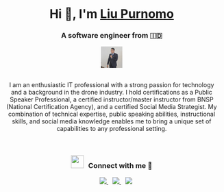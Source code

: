 <!---
liu-purnomo is a ✨ special ✨ repository because its `README.md` (this file) appears on your GitHub profile.
You can click the Preview link to take a look at your changes.
--->
<h1 align="center">Hi 👋, I'm <a href="https://liupurnomo.com" target="blank">Liu Purnomo</a></h1>
<h3 align="center">A software engineer from &#x1F1EE;&#x1F1E9;</h3>


<div align="center">
<a target="_blank" align="center">
  <img align="center" top="500" height="50" width="50" alt="profile" src="https://github.com/liu-purnomo/liu-purnomo/blob/main/1685419877139.jpeg">
</a>
</div>

<br/>

<p align="center">
I am an enthusiastic IT professional with a strong passion for technology and a background in the drone industry. I hold certifications as a Public Speaker Professional, a certified instructor/master instructor from BNSP (National Certification Agency), and a certified Social Media Strategist. My combination of technical expertise, public speaking abilities, instructional skills, and social media knowledge enables me to bring a unique set of capabilities to any professional setting.
</p>
<br/>
<h3 align="center" > <img src="https://media.giphy.com/media/iY8CRBdQXODJSCERIr/giphy.gif" width="30" height="30" style="margin-right: 10px;">Connect with me 🤝 </h3>

<p align="center">

 <div align="center"  class="icons-social" style="margin-left: 10px;">
	 <a style="margin-left: 10px;"  target="_blank" href="https://www.linkedin.com/in/liupurnomo/">
		 <img src="https://img.icons8.com/doodle/40/000000/linkedin--v2.png">
	 </a>
        <a style="margin-left: 10px;" target="_blank" href="https://www.instagram.com/liupurnomo/">
		<img src="https://img.icons8.com/doodle/40/000000/instagram--v1.png">
	</a>
        <a style="margin-left: 10px;" target="_blank" href="mailto:liu.purnomo@icloud.com">
		<img src="https://img.icons8.com/doodle/40/000000/gmail--v2.png">
	</a>
 </div>

</p>
